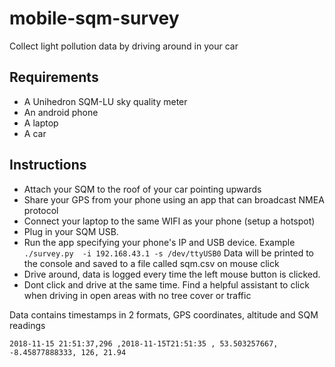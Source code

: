 # mobile-sqm-survey

Collect light pollution data by driving around in your car

## Requirements

- A Unihedron SQM-LU sky quality meter
- An android phone
- A laptop
- A car

## Instructions

- Attach your SQM to the roof of your car pointing upwards
- Share your GPS from your phone using an app that can broadcast NMEA protocol
- Connect your laptop to the same WIFI as your phone (setup a hotspot)
- Plug in your SQM USB.
- Run the app specifying your phone's IP and USB device. Example `./survey.py  -i 192.168.43.1 -s /dev/ttyUSB0` Data will be printed to the console and saved to a file called sqm.csv on mouse click
- Drive around, data is logged every time the left mouse button is clicked.
- Dont click and drive at the same time. Find a helpful assistant to click when driving in open areas with no tree cover or traffic

Data contains timestamps in 2 formats, GPS coordinates, altitude and SQM readings

`2018-11-15 21:51:37,296 ,2018-11-15T21:51:35 , 53.503257667,  -8.45877888333, 126, 21.94`
